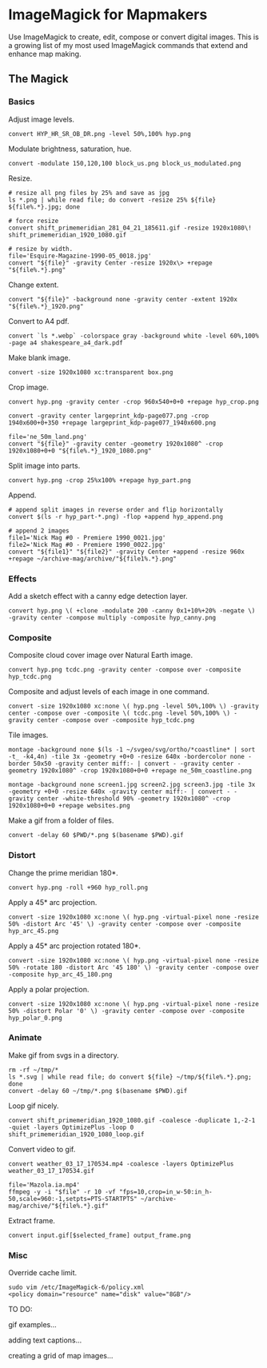 # ImageMagick for Mapmakers

Use ImageMagick to create, edit, compose or convert digital images. This is a growing list of my most used ImageMagick commands that extend and enhance map making.

## The Magick

### Basics

Adjust image levels.  
```shell
convert HYP_HR_SR_OB_DR.png -level 50%,100% hyp.png
```

Modulate brightness, saturation, hue.  
```shell
convert -modulate 150,120,100 block_us.png block_us_modulated.png
```

Resize.  
```shell
# resize all png files by 25% and save as jpg
ls *.png | while read file; do convert -resize 25% ${file} ${file%.*}.jpg; done

# force resize
convert shift_primemeridian_281_04_21_185611.gif -resize 1920x1080\! shift_primemeridian_1920_1080.gif

# resize by width.  
file='Esquire-Magazine-1990-05_0018.jpg'
convert "${file}" -gravity Center -resize 1920x\> +repage "${file%.*}.png"
```

Change extent.  
```shell
convert "${file}" -background none -gravity center -extent 1920x "${file%.*}_1920.png"
```

Convert to A4 pdf.  
```shell
convert `ls *.webp` -colorspace gray -background white -level 60%,100% -page a4 shakespeare_a4_dark.pdf
```

Make blank image.  
```shell
convert -size 1920x1080 xc:transparent box.png
```

Crop image.  
```shell
convert hyp.png -gravity center -crop 960x540+0+0 +repage hyp_crop.png

convert -gravity center largeprint_kdp-page077.png -crop 1940x600+0+350 +repage largeprint_kdp-page077_1940x600.png

file='ne_50m_land.png'
convert "${file}" -gravity center -geometry 1920x1080^ -crop 1920x1080+0+0 "${file%.*}_1920_1080.png"
```

Split image into parts.  
```shell
convert hyp.png -crop 25%x100% +repage hyp_part.png
```

Append.  
```shell
# append split images in reverse order and flip horizontally
convert $(ls -r hyp_part-*.png) -flop +append hyp_append.png

# append 2 images
file1='Nick Mag #0 - Premiere 1990_0021.jpg'
file2='Nick Mag #0 - Premiere 1990_0022.jpg'
convert "${file1}" "${file2}" -gravity Center +append -resize 960x +repage ~/archive-mag/archive/"${file1%.*}.png"
```

### Effects

Add a sketch effect with a canny edge detection layer.  
```shell
convert hyp.png \( +clone -modulate 200 -canny 0x1+10%+20% -negate \) -gravity center -compose multiply -composite hyp_canny.png
```

### Composite

Composite cloud cover image over Natural Earth image.  
```shell
convert hyp.png tcdc.png -gravity center -compose over -composite hyp_tcdc.png
```

Composite and adjust levels of each image in one command.  
```shell
convert -size 1920x1080 xc:none \( hyp.png -level 50%,100% \) -gravity center -compose over -composite \( tcdc.png -level 50%,100% \) -gravity center -compose over -composite hyp_tcdc.png
```

Tile images.  
```shell
montage -background none $(ls -1 ~/svgeo/svg/ortho/*coastline* | sort -t_ -k4,4n) -tile 3x -geometry +0+0 -resize 640x -bordercolor none -border 50x50 -gravity center miff:- | convert - -gravity center -geometry 1920x1080^ -crop 1920x1080+0+0 +repage ne_50m_coastline.png

montage -background none screen1.jpg screen2.jpg screen3.jpg -tile 3x -geometry +0+0 -resize 640x -gravity center miff:- | convert - -gravity center -white-threshold 90% -geometry 1920x1080^ -crop 1920x1080+0+0 +repage websites.png
```

Make a gif from a folder of files.  
```shell
convert -delay 60 $PWD/*.png $(basename $PWD).gif
```

### Distort

Change the prime meridian 180*.  
```shell
convert hyp.png -roll +960 hyp_roll.png
```

Apply a 45* arc projection.  
```shell
convert -size 1920x1080 xc:none \( hyp.png -virtual-pixel none -resize 50% -distort Arc '45' \) -gravity center -compose over -composite hyp_arc_45.png
```

Apply a 45* arc projection rotated 180*.  
```shell
convert -size 1920x1080 xc:none \( hyp.png -virtual-pixel none -resize 50% -rotate 180 -distort Arc '45 180' \) -gravity center -compose over -composite hyp_arc_45_180.png
```

Apply a polar projection.  
```shell
convert -size 1920x1080 xc:none \( hyp.png -virtual-pixel none -resize 50% -distort Polar '0' \) -gravity center -compose over -composite hyp_polar_0.png
```

### Animate

Make gif from svgs in a directory.  
```shell
rm -rf ~/tmp/*
ls *.svg | while read file; do convert ${file} ~/tmp/${file%.*}.png; done
convert -delay 60 ~/tmp/*.png $(basename $PWD).gif
```

Loop gif nicely.  
```shell
convert shift_primemeridian_1920_1080.gif -coalesce -duplicate 1,-2-1 -quiet -layers OptimizePlus -loop 0 shift_primemeridian_1920_1080_loop.gif
```

Convert video to gif.  
```shell
convert weather_03_17_170534.mp4 -coalesce -layers OptimizePlus weather_03_17_170534.gif

file='Mazola.ia.mp4'
ffmpeg -y -i "$file" -r 10 -vf "fps=10,crop=in_w-50:in_h-50,scale=960:-1,setpts=PTS-STARTPTS" ~/archive-mag/archive/"${file%.*}.gif"
```

Extract frame.  
```shell
convert input.gif[$selected_frame] output_frame.png
```

### Misc

Override cache limit.  
```shell
sudo vim /etc/ImageMagick-6/policy.xml
<policy domain="resource" name="disk" value="8GB"/>
```

TO DO:

gif examples...

adding text captions...

creating a grid of map images...
